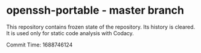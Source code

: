 # openssh-portable - master branch

This repository contains frozen state of the repository.
Its history is cleared. It is used only for static code
analysis with Codacy.

Commit Time: 1688746124